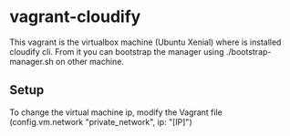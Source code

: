 # vagrant-cloudify
This vagrant is the virtualbox machine (Ubuntu Xenial) where is installed cloudify cli. From it you can bootstrap the manager using ./bootstrap-manager.sh on other machine.

## Setup
To change the virtual machine ip, modify the Vagrant file (config.vm.network "private_network", ip: "[IP]")
